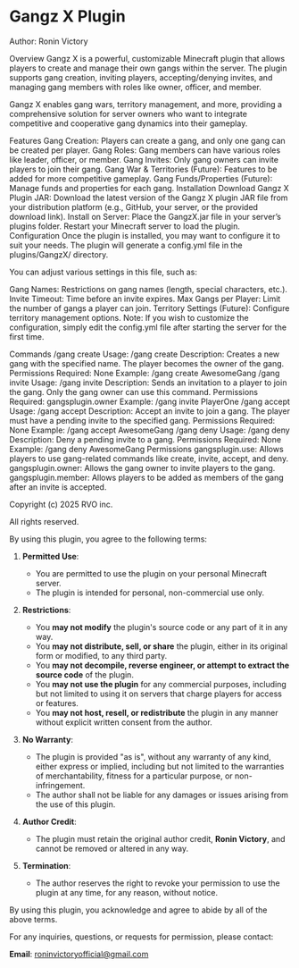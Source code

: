 # Gangz X Plugin
Author: Ronin Victory

Overview
Gangz X is a powerful, customizable Minecraft plugin that allows players to create and manage their own gangs within the server. The plugin supports gang creation, inviting players, accepting/denying invites, and managing gang members with roles like owner, officer, and member.

Gangz X enables gang wars, territory management, and more, providing a comprehensive solution for server owners who want to integrate competitive and cooperative gang dynamics into their gameplay.

Features
Gang Creation: Players can create a gang, and only one gang can be created per player.
Gang Roles: Gang members can have various roles like leader, officer, or member.
Gang Invites: Only gang owners can invite players to join their gang.
Gang War & Territories (Future): Features to be added for more competitive gameplay.
Gang Funds/Properties (Future): Manage funds and properties for each gang.
Installation
Download Gangz X Plugin JAR:
Download the latest version of the Gangz X plugin JAR file from your distribution platform (e.g., GitHub, your server, or the provided download link).
Install on Server:
Place the GangzX.jar file in your server’s plugins folder.
Restart your Minecraft server to load the plugin.
Configuration
Once the plugin is installed, you may want to configure it to suit your needs. The plugin will generate a config.yml file in the plugins/GangzX/ directory.

You can adjust various settings in this file, such as:

Gang Names: Restrictions on gang names (length, special characters, etc.).
Invite Timeout: Time before an invite expires.
Max Gangs per Player: Limit the number of gangs a player can join.
Territory Settings (Future): Configure territory management options.
Note: If you wish to customize the configuration, simply edit the config.yml file after starting the server for the first time.

Commands
/gang create <name>
Usage: /gang create <name>
Description: Creates a new gang with the specified name. The player becomes the owner of the gang.
Permissions Required: None
Example: /gang create AwesomeGang
/gang invite <player>
Usage: /gang invite <player>
Description: Sends an invitation to a player to join the gang. Only the gang owner can use this command.
Permissions Required: gangsplugin.owner
Example: /gang invite PlayerOne
/gang accept <gangname>
Usage: /gang accept <gangname>
Description: Accept an invite to join a gang. The player must have a pending invite to the specified gang.
Permissions Required: None
Example: /gang accept AwesomeGang
/gang deny <gangname>
Usage: /gang deny <gangname>
Description: Deny a pending invite to a gang.
Permissions Required: None
Example: /gang deny AwesomeGang
Permissions
gangsplugin.use: Allows players to use gang-related commands like create, invite, accept, and deny.
gangsplugin.owner: Allows the gang owner to invite players to the gang.
gangsplugin.member: Allows players to be added as members of the gang after an invite is accepted.



Copyright (c) 2025 RVO inc.

All rights reserved.

By using this plugin, you agree to the following terms:

1. **Permitted Use**: 
   - You are permitted to use the plugin on your personal Minecraft server.
   - The plugin is intended for personal, non-commercial use only.

2. **Restrictions**:
   - You **may not modify** the plugin's source code or any part of it in any way.
   - You **may not distribute, sell, or share** the plugin, either in its original form or modified, to any third party.
   - You **may not decompile, reverse engineer, or attempt to extract the source code** of the plugin.
   - You **may not use the plugin** for any commercial purposes, including but not limited to using it on servers that charge players for access or features.
   - You **may not host, resell, or redistribute** the plugin in any manner without explicit written consent from the author.
   
3. **No Warranty**:
   - The plugin is provided "as is", without any warranty of any kind, either express or implied, including but not limited to the warranties of merchantability, fitness for a particular purpose, or non-infringement.
   - The author shall not be liable for any damages or issues arising from the use of this plugin.

4. **Author Credit**:
   - The plugin must retain the original author credit, **Ronin Victory**, and cannot be removed or altered in any way.

5. **Termination**:
   - The author reserves the right to revoke your permission to use the plugin at any time, for any reason, without notice.

By using this plugin, you acknowledge and agree to abide by all of the above terms.

For any inquiries, questions, or requests for permission, please contact:

**Email**: roninvictoryofficial@gmail.com
